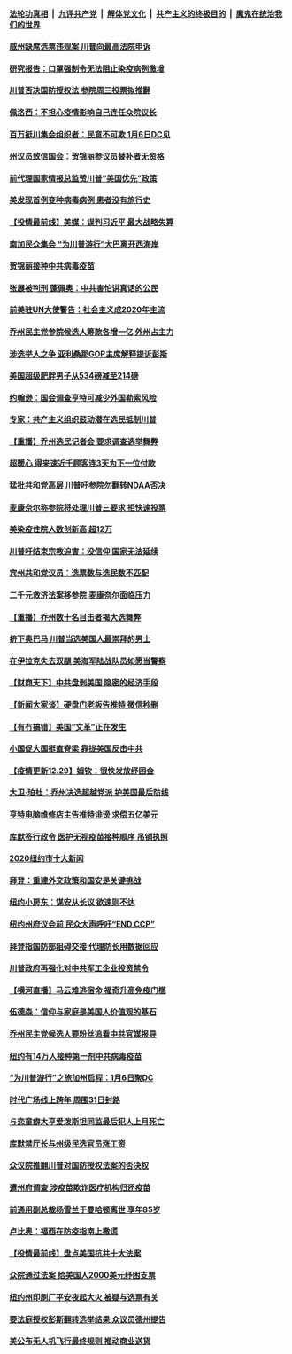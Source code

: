 

####  [法轮功真相](../../../../basic/blob/master/README.md?t=12301231) &nbsp;|&nbsp; [九评共产党](../../../../9ping.md/blob/master/README.md?t=12301231) &nbsp;|&nbsp; [解体党文化](../../../../jtdwh.md/blob/master/README.md?t=12301231)  &nbsp;|&nbsp; [共产主义的终极目的](../../../../gczydzjmd.md/blob/master/README.md?t=12301231) &nbsp;|&nbsp; [魔鬼在统治我们的世界](../../../../mgztzwmdsj.md/blob/master/README.md?t=12301231) 

#### [威州缺席选票违规案 川普向最高法院申诉](../pages/nsc412/n12653288.md?t=12301231) 

#### [研究报告：口罩强制令无法阻止染疫病例激增](../pages/nsc412/n12653222.md?t=12301231) 

#### [川普否决国防授权法 参院周三投票拟推翻](../pages/nsc412/n12653217.md?t=12301231) 

#### [佩洛西：不担心疫情影响自己连任众院议长](../pages/nsc412/n12653177.md?t=12301231) 

#### [百万挺川集会组织者：民意不可欺 1月6日DC见](../pages/nsc412/n12653187.md?t=12301231) 

#### [州议员致信国会：贺锦丽参议员替补者无资格](../pages/nsc412/n12652729.md?t=12301231) 

#### [前代理国家情报总监赞川普“美国优先”政策](../pages/nsc412/n12652847.md?t=12301231) 

#### [美发现首例变种病毒病例 患者没有旅行史](../pages/nsc412/n12652624.md?t=12301231) 

#### [【役情最前线】美媒：误判习近平 最大战略失算](../pages/nsc412/n12652574.md?t=12301231) 

#### [南加民众集会 “为川普游行”大巴离开西海岸](../pages/nsc412/n12652606.md?t=12301231) 

#### [贺锦丽接种中共病毒疫苗](../pages/nsc412/n12652787.md?t=12301231) 

#### [张展被判刑 蓬佩奥：中共害怕讲真话的公民](../pages/nsc412/n12652694.md?t=12301231) 

#### [前美驻UN大使警告：社会主义成2020年主流](../pages/nsc412/n12652675.md?t=12301231) 

#### [乔州民主党参院候选人筹款各增一亿 外州占主力](../pages/nsc412/n12652470.md?t=12301231) 

#### [涉选举人之争 亚利桑那GOP主席解释提诉彭斯](../pages/nsc412/n12652446.md?t=12301231) 

#### [美国超级肥胖男子从534磅减至214磅](../pages/nsc412/n12651962.md?t=12301231) 

#### [约翰逊：国会调查亨特可减少外国勒索风险](../pages/nsc412/n12652590.md?t=12301231) 

#### [专家：共产主义组织鼓动潜在选民抵制川普](../pages/nsc412/n12652482.md?t=12301231) 

#### [【重播】乔州选民记者会 要求调查选举舞弊](../pages/nsc412/n12652395.md?t=12301231) 

#### [超暖心 得来速近千顾客连3天为下一位付款](../pages/nsc412/n12650723.md?t=12301231) 

#### [猛批共和党高层 川普吁参院勿翻转NDAA否决](../pages/nsc412/n12652479.md?t=12301231) 

#### [麦康奈尔称参院将处理川普三要求 拒快速投票](../pages/nsc412/n12652474.md?t=12301231) 

#### [美染疫住院人数创新高 超12万](../pages/nsc412/n12652393.md?t=12301231) 

#### [川普吁结束宗教迫害：没信仰 国家无法延续](../pages/nsc412/n12652417.md?t=12301231) 

#### [宾州共和党议员：选票数与选民数不匹配](../pages/nsc412/n12652358.md?t=12301231) 

#### [二千元救济法案移参院 麦康奈尔面临压力](../pages/nsc412/n12652188.md?t=12301231) 

#### [【重播】乔州数十名目击者揭大选舞弊](../pages/nsc412/n12650320.md?t=12301231) 

#### [挤下奥巴马 川普当选美国人最崇拜的男士](../pages/nsc412/n12652274.md?t=12301231) 

#### [在伊拉克失去双腿 美海军陆战队员如愿当警察](../pages/nsc412/n12650686.md?t=12301231) 

#### [【财商天下】中共盘剥美国 隐密的经济手段](../pages/nsc412/n12652192.md?t=12301231) 

#### [【新闻大家谈】硬盘门老板告推特 微信秒删](../pages/nsc412/n12652136.md?t=12301231) 

#### [【有冇搞错】美国“文革”正在发生](../pages/nsc412/n12650309.md?t=12301231) 

#### [小国促大国挺直脊梁 靠拢美国反击中共](../pages/nsc412/n12650873.md?t=12301231) 

#### [【疫情更新12.29】姆钦：很快发放纾困金](../pages/nsc412/n12651589.md?t=12301231) 

#### [大卫·珀杜：乔州决选超越党派 护美国最后防线](../pages/nsc412/n12651344.md?t=12301231) 

#### [亨特电脑维修店主告推特诽谤 求偿五亿美元](../pages/nsc412/n12651254.md?t=12301231) 

#### [库默签行政令 医护无视疫苗接种顺序 吊销执照](../pages/nsc412/n12651101.md?t=12301231) 

#### [2020纽约市十大新闻](../pages/nsc412/n12651109.md?t=12301231) 

#### [拜登：重建外交政策和国安是关键挑战](../pages/nsc412/n12650568.md?t=12301231) 

#### [纽约小房东：谋安从长议 欲速则不达](../pages/nsc412/n12650360.md?t=12301231) 

#### [纽约州府议会前 民众大声呼吁“END CCP”](../pages/nsc412/n12650326.md?t=12301231) 

#### [拜登指国防部阻碍交接 代理防长用数据回应](../pages/nsc412/n12650843.md?t=12301231) 

#### [川普政府再强化对中共军工企业投资禁令](../pages/nsc412/n12650967.md?t=12301231) 

#### [【横河直播】马云难逃宿命 福奇升高免疫门槛](../pages/nsc412/n12650864.md?t=12301231) 

#### [伍德森：信仰与家庭是美国人价值观的基石](../pages/nsc412/n12650650.md?t=12301231) 

#### [乔州民主党候选人要粉丝追看中共官媒报导](../pages/nsc412/n12650660.md?t=12301231) 

#### [纽约有14万人接种第一剂中共病毒疫苗](../pages/nsc412/n12650785.md?t=12301231) 

#### [“为川普游行”之旅加州启程：1月6日聚DC](../pages/nsc412/n12650789.md?t=12301231) 

#### [时代广场线上跨年 周围31日封路](../pages/nsc412/n12650193.md?t=12301231) 

#### [与恋童癖大亨爱泼斯坦同监最后犯人上月死亡](../pages/nsc412/n12650239.md?t=12301231) 

#### [库默禁厅长与州级民选官员涨工资](../pages/nsc412/n12650445.md?t=12301231) 

#### [众议院推翻川普对国防授权法案的否决权](../pages/nsc412/n12650679.md?t=12301231) 

#### [遭州府调查 涉疫苗欺诈医疗机构归还疫苗](../pages/nsc412/n12650237.md?t=12301231) 

#### [前通用副总裁杨雪兰于曼哈顿离世 享年85岁](../pages/nsc412/n12650278.md?t=12301231) 

#### [卢比奥：福西在防疫指南上撒谎](../pages/nsc412/n12650397.md?t=12301231) 

#### [【役情最前线】盘点美国抗共十大法案](../pages/nsc412/n12650552.md?t=12301231) 

#### [众院通过法案 给美国人2000美元纾困支票](../pages/nsc412/n12650508.md?t=12301231) 

#### [纽约州印刷厂平安夜起大火 被疑与选票有关](../pages/nsc412/n12650402.md?t=12301231) 

#### [要法庭授权彭斯翻转选举结果 众议员德州提告](../pages/nsc412/n12650442.md?t=12301231) 

#### [美公布无人机飞行最终规则 推动商业送货](../pages/nsc412/n12650401.md?t=12301231) 

